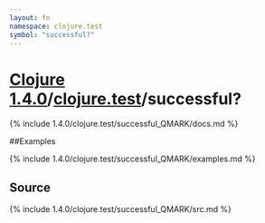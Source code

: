 ```yaml
---
layout: fn
namespace: clojure.test
symbol: "successful?"
---
```


# [Clojure 1.4.0](../../)/[clojure.test](../)/successful?

{% include 1.4.0/clojure.test/successful_QMARK/docs.md %}

##Examples

{% include 1.4.0/clojure.test/successful_QMARK/examples.md %}
## Source
{% include 1.4.0/clojure.test/successful_QMARK/src.md %}

